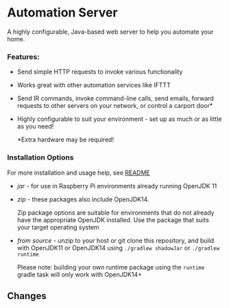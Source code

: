 # Automation Server

A highly configurable, Java-based web server to help you automate your home.

### Features:
- Send simple HTTP requests to invoke various functionality
- Works great with other automation services like IFTTT
- Send IR commands, invoke command-line calls, send emails, forward requests to other servers on your network, or control a carport door*
- Highly configurable to suit your environment - set up as much or as little as you need!

    *Extra hardware may be required!

### Installation Options
For more installation and usage help, see [README](https://github.com/valley-fordham/automation-server)

- *jar* - for use in Raspberry Pi environments already running OpenJDK 11
- *zip* - these packages also include OpenJDK14.
    
    Zip package options are suitable for environments that do not already have the appropriate OpenJDK installed. Use the package that suits your target operating system
- *from source* - unzip to your host or git clone this repository, and build with OpenJDK11 or OpenJDK14 using `./gradlew shadowJar` or `./gradlew runtime`

    Please note: building your own runtime package using the `runtime` gradle task will only work with OpenJDK14+

## Changes

